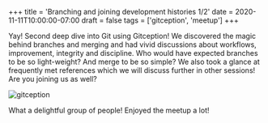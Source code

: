 +++
title = 'Branching and joining development histories 1/2'
date = 2020-11-11T10:00:00-07:00
draft = false
tags = ['gitception', 'meetup']
+++

Yay! Second deep dive into Git using Gitception! We discovered the magic behind branches and merging and had vivid discussions about workflows, improvement, integrity and discipline. Who would have expected branches to be so light-weight? And merge to be so simple? We also took a glance at frequently met references which we will discuss further in other sessions! Are you joining us as well?

<!--more-->

![gitception](../media/gitception-3.webp)

What a delightful group of people! Enjoyed the meetup a lot!

